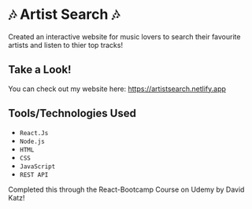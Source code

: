 # 🎶 Artist Search 🎶

Created an interactive website for music lovers to search their favourite artists and listen to thier top tracks!

## Take a Look!
You can check out my website here: https://artistsearch.netlify.app

## Tools/Technologies Used
- `React.Js`
- `Node.js`
- `HTML`
- `CSS`
- `JavaScript`
- `REST API`


Completed this through the React-Bootcamp Course on Udemy by David Katz!
